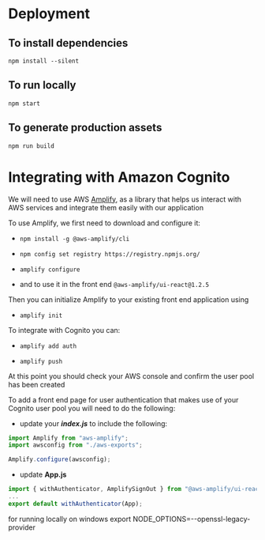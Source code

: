 # Deployment

## To install dependencies

`npm install --silent`

## To run locally

`npm start`

## To generate production assets

`npm run build`

# Integrating with Amazon Cognito

We will need to use AWS [Amplify](https://aws.amazon.com/amplify/), as a library that helps us interact with AWS services and integrate them
easily with our application

To use Amplify, we first need to download and configure it:

- `npm install -g @aws-amplify/cli`
- `npm config set registry https://registry.npmjs.org/`

- `amplify configure`

- and to use it in the front end
  `@aws-amplify/ui-react@1.2.5`

Then you can initialize Amplify to your existing front end application using

- `amplify init`

To integrate with Cognito you can:

- `amplify add auth`

- `amplify push`

At this point you should check your AWS console and confirm the user pool has been created

To add a front end page for user authentication that makes use of your Cognito user pool
you will need to do the following:

- update your **_index.js_** to include the following:

```javascript
import Amplify from "aws-amplify";
import awsconfig from "./aws-exports";

Amplify.configure(awsconfig);
```

- update **App.js**

```javascript
import { withAuthenticator, AmplifySignOut } from "@aws-amplify/ui-react";
...
export default withAuthenticator(App);
```

for running locally on windows
export NODE_OPTIONS=--openssl-legacy-provider
